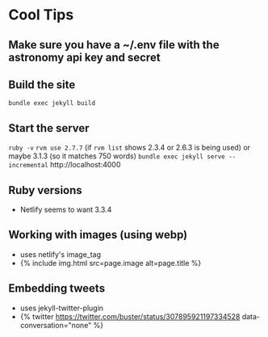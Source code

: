 # Cool Tips

## Make sure you have a ~/.env file with the astronomy api key and secret 

## Build the site
`bundle exec jekyll build`

## Start the server 
`ruby -v`
`rvm use 2.7.7` (if `rvm list` shows 2.3.4 or 2.6.3 is being used)
or maybe 3.1.3 (so it matches 750 words)
`bundle exec jekyll serve --incremental`
http://localhost:4000

## Ruby versions
- Netlify seems to want 3.3.4

## Working with images (using webp)
- uses netlify's image_tag
- {% include img.html src=page.image alt=page.title %}

## Embedding tweets
- uses jekyll-twitter-plugin
- {% twitter https://twitter.com/buster/status/307895921197334528 data-conversation="none" %}